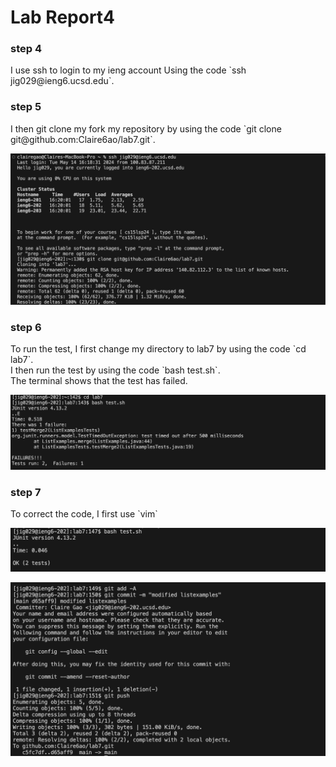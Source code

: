 <h1>Lab Report4</h1>

<h3>step 4</h3>
<p>I use ssh to login to my ieng account Using the code `ssh jig029@ieng6.ucsd.edu`. </p>

<h3>step 5</h3>
<p>I then git clone my fork my repository by using the code `git clone git@github.com:Claire6ao/lab7.git`. </p>

![Image](1.png)

<h3>step 6</h3>
<p>To run the test, I first change my directory to lab7 by using the code `cd lab7`. <br>
I then run the test by using the code `bash test.sh`. <br>
The terminal shows that the test has failed. </p>

![Image](2.png)

<h3>step 7</h3>
<p>To correct the code, I first use `vim` </p>


![Image](3.png)


![Image](4.png)
